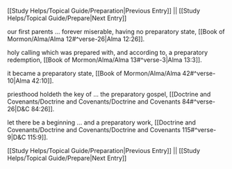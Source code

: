 [[Study Helps/Topical Guide/Preparation|Previous Entry]]  ||  [[Study Helps/Topical Guide/Prepare|Next Entry]]

 our first parents ... forever miserable, having no preparatory state, [[Book of Mormon/Alma/Alma 12#^verse-26|Alma 12:26]].

 holy calling which was prepared with, and according to, a preparatory redemption, [[Book of Mormon/Alma/Alma 13#^verse-3|Alma 13:3]].

 it became a preparatory state, [[Book of Mormon/Alma/Alma 42#^verse-10|Alma 42:10]].

 priesthood holdeth the key of ... the preparatory gospel, [[Doctrine and Covenants/Doctrine and Covenants/Doctrine and Covenants 84#^verse-26|D&C 84:26]].

 let there be a beginning ... and a preparatory work, [[Doctrine and Covenants/Doctrine and Covenants/Doctrine and Covenants 115#^verse-9|D&C 115:9]].

[[Study Helps/Topical Guide/Preparation|Previous Entry]]  ||  [[Study Helps/Topical Guide/Prepare|Next Entry]]